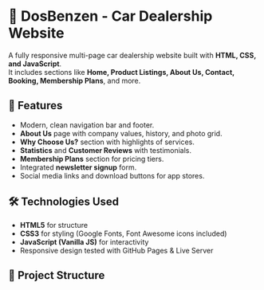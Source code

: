 # 🚗 DosBenzen - Car Dealership Website

A fully responsive multi-page car dealership website built with **HTML, CSS, and JavaScript**.  
It includes sections like **Home, Product Listings, About Us, Contact, Booking, Membership Plans**, and more.  

## 🌟 Features
- Modern, clean navigation bar and footer.
- **About Us** page with company values, history, and photo grid.
- **Why Choose Us?** section with highlights of services.
- **Statistics** and **Customer Reviews** with testimonials.
- **Membership Plans** section for pricing tiers.
- Integrated **newsletter signup** form.
- Social media links and download buttons for app stores.

## 🛠️ Technologies Used
- **HTML5** for structure  
- **CSS3** for styling (Google Fonts, Font Awesome icons included)  
- **JavaScript (Vanilla JS)** for interactivity  
- Responsive design tested with GitHub Pages & Live Server  

## 📂 Project Structure
